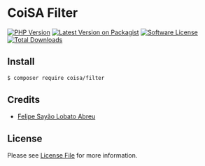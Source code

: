 # CoiSA Filter

[![PHP Version][ico-php]][link-packagist]
[![Latest Version on Packagist][ico-version]][link-packagist]
[![Software License][ico-license]](LICENSE)
[![Total Downloads][ico-downloads]][link-downloads]

## Install

```sh
$ composer require coisa/filter
```

## Credits

- [Felipe Sayão Lobato Abreu][link-author]

## License

Please see [License File](LICENSE) for more information.

[ico-version]: https://img.shields.io/packagist/v/coisa/filter.svg?style=flat-square
[ico-php]: https://img.shields.io/packagist/php-v/coisa/filter.svg?style=flat-square
[ico-license]: https://img.shields.io/github/license/coisa/filter.svg?style=flat-square
[ico-downloads]: https://img.shields.io/packagist/dt/coisa/filter.svg?style=flat-square

[link-packagist]: https://packagist.org/packages/coisa/filter
[link-downloads]: https://packagist.org/packages/coisa/filter
[link-author]: https://github.com/coisa
